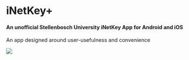 # iNetKey+

#### An unofficial Stellenbosch University iNetKey App for Android and iOS

An app designed around user-usefulness and convenience

![](https://rhyswilliams.co.za/blog/wp-content/uploads/2017/02/bar-1.png)